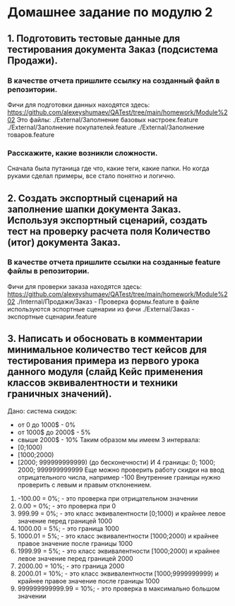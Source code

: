 ﻿# Домашнее задание по модулю 2

## 1. Подготовить тестовые данные для тестирования документа Заказ (подсистема Продажи). 
### В качестве отчета пришлите ссылку на созданный файл в репозитории.
Фичи для подготовки данных находятся здесь: https://github.com/alexeyshumaev/QATest/tree/main/homework/Module%202
Это файлы:
./External/Заполнение базовых настроек.feature
./External/Заполнение покупателей.feature
./External/Заполнение товаров.feature
### Расскажите, какие возникли сложности.
Сначала была путаница где что, какие теги, какие папки. Но когда руками сделал примеры, все стало понятно и логично.

## 2. Создать экспортный сценарий на заполнение шапки документа Заказ. Используя экспортный сценарий, создать тест на проверку расчета поля Количество (итог) документа Заказ. 
### В качестве отчета пришлите ссылки на созданные feature файлы в репозитории. 
Фичи для проверки заказа находятся здесь: https://github.com/alexeyshumaev/QATest/tree/main/homework/Module%202
./Internal/Продажи/Заказ - Проверка формы.feature
в файле используются эспортные сценарии из фичи
./External/Заказ - экспортные сценарии.feature

## 3. Написать и обосновать в комментарии минимальное количество тест кейсов для тестирования примера из первого урока данного модуля (слайд Кейс применения классов эквивалентности и техники граничных значений).
Дано: система скидок:
* от 0 до 1000$ - 0%
* от 1000$ до 2000$ - 5%
* свыше 2000$ - 10%
Таким образом мы имеем 3 интервала:
* [0;1000)
* [1000;2000)
* [2000; 999999999999) (до бесконечности)
И 4 границы:
0; 1000; 2000; 999999999999
Еще можно проверить работу скидки на ввод отрицательного числа, например -100
Внутренние границы нужно проверить с левым и правым отклонением.
1. -100.00 =  0%; - это проверка при отрицательном значении
2.    0.00 =  0%; - это проверка при 0
3.  999.99 =  0%; - это класс эквивалентности [0;1000) и крайнее левое значение перед границей 1000
4. 1000.00 =  5%; - это граница 1000
5. 1000.01 =  5%; - это класс эквивалентности [1000;2000) и крайнее правое значение после границы 1000
6. 1999.99 =  5%; - это класс эквивалентности [1000;2000) и крайнее левое значение перед границей 2000
7. 2000.00 = 10%; - это граница 2000
8. 2000.01 = 10%; - это класс эквивалентности [1000;9999999999) и крайнее правое значение после границы 1000
9. 999999999999.99 = 10%; - это проверка в максимально большом значении

 